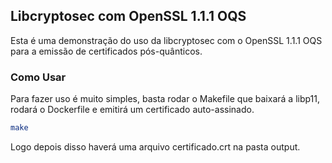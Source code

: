 ## Libcryptosec com OpenSSL 1.1.1 OQS

Esta é uma demonstração do uso da libcryptosec com o OpenSSL 1.1.1 OQS para a
emissão de certificados pós-quânticos.

### Como Usar
Para fazer uso é muito simples, basta rodar o Makefile que baixará a libp11,
rodará o Dockerfile e emitirá um certificado auto-assinado.

```bash
make
```

Logo depois disso haverá uma arquivo certificado.crt na pasta output.
